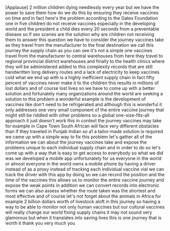 
[Applause]
2 million children dying needlessly
every year but we have the power to save
them how do we do this by ensuring they
receive vaccines on time and in fact
here&#39;s the problem according to the
Gates Foundation one in five children do
not receive vaccines especially in the
developing world and the president a
child dies every 20 seconds from a
preventable disease so if sex scenes are
the solution why are children not
receiving them to answer this question
we have to consider the journey vaccines
take as they travel from the
manufacturer to the final destination we
call this journey the supply chain as
you can see it&#39;s not a simple one
vaccines travel from the manufacturer to
central warehouses from here they travel
to regional provincial district
warehouses and finally to the health
clinics where they will be administered
added to this complexity records that
are still handwritten long delivery
routes and a lack of electricity to keep
vaccines cold what we end up with is a
highly inefficient supply chain in fact
fifty percent of vaccines never make it
to the children this results in millions
of lost dollars and of course lost lives
so we have to come up with a better
solution and fortunately many
organizations around the world are
seeking a solution to this problem a
wonderful example is the development of
vaccines like don&#39;t need to be
refrigerated and although this is
wonderful it only addresses one very
small component of the entire vaccine
journey that might still be riddled with
other problems so a global
one-size-fits-all approach it just
doesn&#39;t work
this in context the journey vaccines may
take for example in Cape Town South
African will face very different
obstacles than if they traveled in
Punjab Indian so a1 a tailor-made
solution is required we came up with a
simple way to fix this problem let&#39;s
gather all of the information we can
about the journey vaccines take and
expose the problems unique to each
individual supply chain and in order to
do so let&#39;s come up with a way that is
easy to get access to everybody so what
we did was we developed a mobile app
unfortunately for us everyone in the
world or almost everyone in the world
owns a mobile phone by having a driver
instead of as a proxy instead of
tracking each individual vaccine vial we
can track the driver with this app by
doing so we can record the position and
the time of the vaccines this allows us
to monitor the entire vaccine journey
and expose the weak points in addition
we can convert records into electronic
forms we can also assess whether the
route taken was the shortest and most
effective and of course let&#39;s not forget
about the animals in Africa for example
2 billion dollars worth of livestock
aloft in this journey so having a way to
be able to monitor not only human
vaccines but our cultural vaccines will
really change our world fixing supply
chains it may not sound very glamorous
but when it translates into saving lives
this is one journey that is worth it
thank you very much
you
